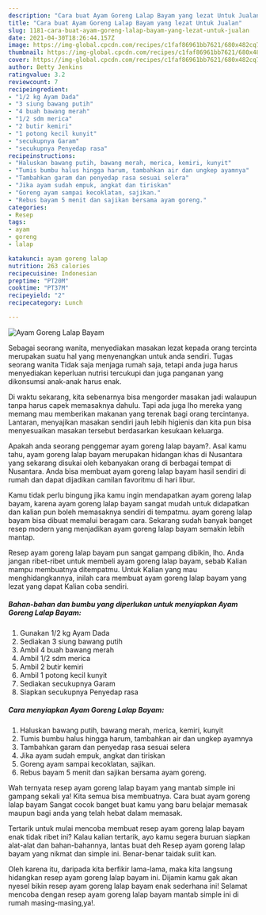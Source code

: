 ```yaml
---
description: "Cara buat Ayam Goreng Lalap Bayam yang lezat Untuk Jualan"
title: "Cara buat Ayam Goreng Lalap Bayam yang lezat Untuk Jualan"
slug: 1181-cara-buat-ayam-goreng-lalap-bayam-yang-lezat-untuk-jualan
date: 2021-04-30T18:26:44.157Z
image: https://img-global.cpcdn.com/recipes/c1faf86961bb7621/680x482cq70/ayam-goreng-lalap-bayam-foto-resep-utama.jpg
thumbnail: https://img-global.cpcdn.com/recipes/c1faf86961bb7621/680x482cq70/ayam-goreng-lalap-bayam-foto-resep-utama.jpg
cover: https://img-global.cpcdn.com/recipes/c1faf86961bb7621/680x482cq70/ayam-goreng-lalap-bayam-foto-resep-utama.jpg
author: Betty Jenkins
ratingvalue: 3.2
reviewcount: 7
recipeingredient:
- "1/2 kg Ayam Dada"
- "3 siung bawang putih"
- "4 buah bawang merah"
- "1/2 sdm merica"
- "2 butir kemiri"
- "1 potong kecil kunyit"
- "secukupnya Garam"
- "secukupnya Penyedap rasa"
recipeinstructions:
- "Haluskan bawang putih, bawang merah, merica, kemiri, kunyit"
- "Tumis bumbu halus hingga harum, tambahkan air dan ungkep ayamnya"
- "Tambahkan garam dan penyedap rasa sesuai selera"
- "Jika ayam sudah empuk, angkat dan tiriskan"
- "Goreng ayam sampai kecoklatan, sajikan."
- "Rebus bayam 5 menit dan sajikan bersama ayam goreng."
categories:
- Resep
tags:
- ayam
- goreng
- lalap

katakunci: ayam goreng lalap 
nutrition: 263 calories
recipecuisine: Indonesian
preptime: "PT20M"
cooktime: "PT37M"
recipeyield: "2"
recipecategory: Lunch

---
```



![Ayam Goreng Lalap Bayam](https://img-global.cpcdn.com/recipes/c1faf86961bb7621/680x482cq70/ayam-goreng-lalap-bayam-foto-resep-utama.jpg)

Sebagai seorang wanita, menyediakan masakan lezat kepada orang tercinta merupakan suatu hal yang menyenangkan untuk anda sendiri. Tugas seorang  wanita Tidak saja menjaga rumah saja, tetapi anda juga harus menyediakan keperluan nutrisi tercukupi dan juga panganan yang dikonsumsi anak-anak harus enak.

Di waktu  sekarang, kita sebenarnya bisa mengorder masakan jadi walaupun tanpa harus capek memasaknya dahulu. Tapi ada juga lho mereka yang memang mau memberikan makanan yang terenak bagi orang tercintanya. Lantaran, menyajikan masakan sendiri jauh lebih higienis dan kita pun bisa menyesuaikan masakan tersebut berdasarkan kesukaan keluarga. 



Apakah anda seorang penggemar ayam goreng lalap bayam?. Asal kamu tahu, ayam goreng lalap bayam merupakan hidangan khas di Nusantara yang sekarang disukai oleh kebanyakan orang di berbagai tempat di Nusantara. Anda bisa membuat ayam goreng lalap bayam hasil sendiri di rumah dan dapat dijadikan camilan favoritmu di hari libur.

Kamu tidak perlu bingung jika kamu ingin mendapatkan ayam goreng lalap bayam, karena ayam goreng lalap bayam sangat mudah untuk didapatkan dan kalian pun boleh memasaknya sendiri di tempatmu. ayam goreng lalap bayam bisa dibuat memalui beragam cara. Sekarang sudah banyak banget resep modern yang menjadikan ayam goreng lalap bayam semakin lebih mantap.

Resep ayam goreng lalap bayam pun sangat gampang dibikin, lho. Anda jangan ribet-ribet untuk membeli ayam goreng lalap bayam, sebab Kalian mampu membuatnya ditempatmu. Untuk Kalian yang mau menghidangkannya, inilah cara membuat ayam goreng lalap bayam yang lezat yang dapat Kalian coba sendiri.

<!--inarticleads1-->

##### Bahan-bahan dan bumbu yang diperlukan untuk menyiapkan Ayam Goreng Lalap Bayam:

1. Gunakan 1/2 kg Ayam Dada
1. Sediakan 3 siung bawang putih
1. Ambil 4 buah bawang merah
1. Ambil 1/2 sdm merica
1. Ambil 2 butir kemiri
1. Ambil 1 potong kecil kunyit
1. Sediakan secukupnya Garam
1. Siapkan secukupnya Penyedap rasa




<!--inarticleads2-->

##### Cara menyiapkan Ayam Goreng Lalap Bayam:

1. Haluskan bawang putih, bawang merah, merica, kemiri, kunyit
1. Tumis bumbu halus hingga harum, tambahkan air dan ungkep ayamnya
1. Tambahkan garam dan penyedap rasa sesuai selera
1. Jika ayam sudah empuk, angkat dan tiriskan
1. Goreng ayam sampai kecoklatan, sajikan.
1. Rebus bayam 5 menit dan sajikan bersama ayam goreng.




Wah ternyata resep ayam goreng lalap bayam yang mantab simple ini gampang sekali ya! Kita semua bisa membuatnya. Cara buat ayam goreng lalap bayam Sangat cocok banget buat kamu yang baru belajar memasak maupun bagi anda yang telah hebat dalam memasak.

Tertarik untuk mulai mencoba membuat resep ayam goreng lalap bayam enak tidak ribet ini? Kalau kalian tertarik, ayo kamu segera buruan siapkan alat-alat dan bahan-bahannya, lantas buat deh Resep ayam goreng lalap bayam yang nikmat dan simple ini. Benar-benar taidak sulit kan. 

Oleh karena itu, daripada kita berfikir lama-lama, maka kita langsung hidangkan resep ayam goreng lalap bayam ini. Dijamin kamu gak akan nyesel bikin resep ayam goreng lalap bayam enak sederhana ini! Selamat mencoba dengan resep ayam goreng lalap bayam mantab simple ini di rumah masing-masing,ya!.

